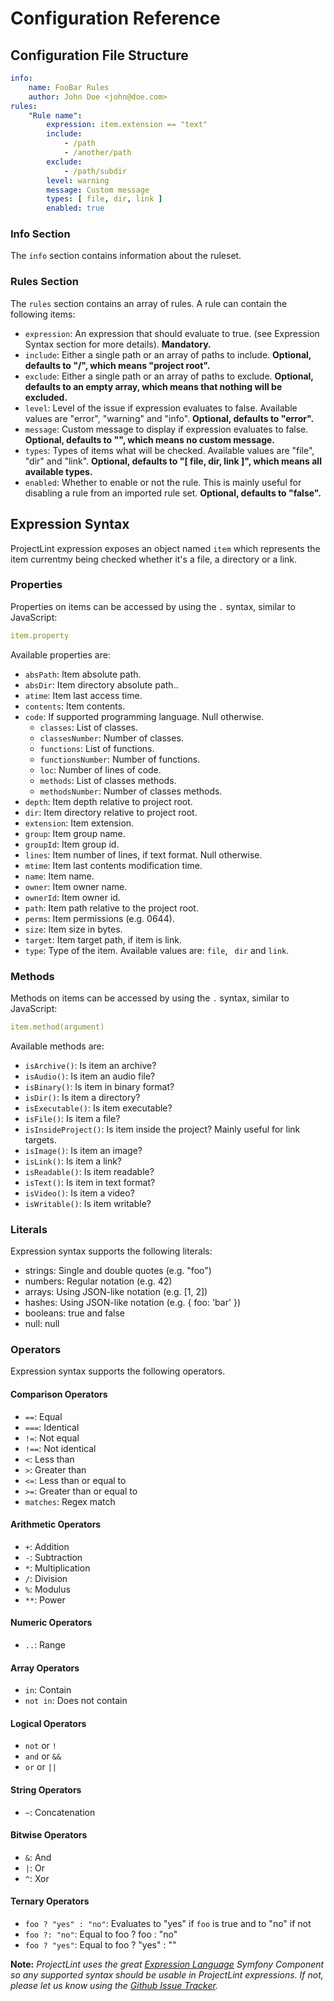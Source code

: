Configuration Reference
=======================

Configuration File Structure
----------------------------

~~~yaml
info:
    name: FooBar Rules
    author: John Doe <john@doe.com>
rules:
    "Rule name":
        expression: item.extension == "text"
        include:
            - /path
            - /another/path
        exclude:
            - /path/subdir
        level: warning
        message: Custom message
        types: [ file, dir, link ]
        enabled: true
~~~

### Info Section ###

The `info` section contains information about the ruleset.

### Rules Section ###

The `rules` section contains an array of rules. A rule can contain the following items:

* `expression`: An expression that should evaluate to true. (see Expression Syntax section for more details). **Mandatory.**
* `include`: Either a single path or an array of paths to include. **Optional, defaults to "/", which means "project root".**
* `exclude`: Either a single path or an array of paths to exclude. **Optional, defaults to an empty array, which means that nothing will be excluded.**
* `level`: Level of the issue if expression evaluates to false. Available values are "error", "warning" and "info". **Optional, defaults to "error".**
* `message`: Custom message to display if expression evaluates to false. **Optional, defaults to "", which means no custom message.**
* `types`: Types of items what will be checked. Available values are "file", "dir" and "link".  **Optional, defaults to "[ file, dir, link ]", which means all available types.**
* `enabled`: Whether to enable or not the rule. This is mainly useful for disabling a rule from an imported rule set.  **Optional, defaults to "false".**

Expression Syntax
-----------------

ProjectLint expression exposes an object named `item` which represents the item currentmy being checked whether it's a file, a directory or a link.

### Properties ###

Properties on items can be accessed by using the `.` syntax, similar to JavaScript:

~~~yaml
item.property
~~~

Available properties are:

* `absPath`: Item absolute path.
* `absDir`: Item directory absolute path..
* `atime`: Item last access time.
* `contents`: Item contents.
* `code`: If supported programming language. Null otherwise.
    * `classes`: List of classes.
    * `classesNumber`: Number of classes.
    * `functions`: List of functions.
    * `functionsNumber`: Number of functions.
    * `loc`: Number of lines of code.
    * `methods`: List of classes methods.
    * `methodsNumber`: Number of classes methods.
* `depth`: Item depth relative to project root.
* `dir`: Item directory relative to project root.
* `extension`: Item extension.
* `group`: Item group name.
* `groupId`: Item group id.
* `lines`: Item number of lines, if text format. Null otherwise.
* `mtime`: Item last contents modification time.
* `name`: Item name.
* `owner`: Item owner name.
* `ownerId`: Item owner id.
* `path`: Item path relative to the project root.
* `perms`: Item permissions (e.g. 0644).
* `size`: Item size in bytes.
* `target`: Item target path, if item is link.
* `type`: Type of the item. Available values are: `file`, ` dir` and `link`.

### Methods ###

Methods on items can be accessed by using the `.` syntax, similar to JavaScript:

~~~yaml
item.method(argument)
~~~

Available methods are:

* `isArchive()`: Is item an archive?
* `isAudio()`: Is item an audio file?
* `isBinary()`: Is item in binary format?
* `isDir()`: Is item a directory?
* `isExecutable()`: Is item executable?
* `isFile()`: Is item a file?
* `isInsideProject()`: Is item inside the project? Mainly useful for link targets.
* `isImage()`: Is item an image?
* `isLink()`: Is item a link?
* `isReadable()`: Is item readable?
* `isText()`: Is item in text format?
* `isVideo()`: Is item a video?
* `isWritable()`: Is item writable?

### Literals ###

Expression syntax supports the following literals:

* strings: Single and double quotes (e.g. "foo")
* numbers: Regular notation (e.g. 42)
* arrays: Using JSON-like notation (e.g. [1, 2])
* hashes: Using JSON-like notation (e.g. { foo: 'bar' })
* booleans: true and false
* null: null

### Operators ###

Expression syntax supports the following operators.

#### Comparison Operators ####

* `==`: Equal
* `===`: Identical
* `!=`: Not equal
* `!==`: Not identical
* `<`: Less than
* `>`: Greater than
* `<=`: Less than or equal to
* `>=`: Greater than or equal to
* `matches`: Regex match

#### Arithmetic Operators ####

* `+`: Addition
* `-`: Subtraction
* `*`: Multiplication
* `/`: Division
* `%`: Modulus
* `**`: Power

#### Numeric Operators ####

* `..`: Range

#### Array Operators ####

* `in`: Contain
* `not in`: Does not contain

#### Logical Operators ####

* `not` or `!`
* `and` or `&&`
* `or` or `||`

#### String Operators ####

* `~`: Concatenation

#### Bitwise Operators ####

* `&`: And
* `|`: Or
* `^`: Xor

#### Ternary Operators ####

* `foo ? "yes" : "no"`: Evaluates to "yes" if `foo` is true and to "no" if not
* `foo ?: "no"`: Equal to foo ? foo : "no"
* `foo ? "yes"`: Equal to foo ? "yes" : ""

**Note:** *ProjectLint uses the great [Expression Language](http://symfony.com/doc/current/components/expression_language/syntax.html) Symfony Component so any supported syntax should be usable in ProjectLint expressions. If not, please let us know using the [Github Issue Tracker](https://github.com/jmfontaine/projectlint/issues).*